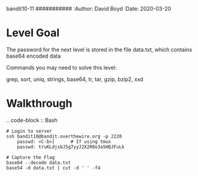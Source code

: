 bandit10-11
###########
:Author: David Boyd
:Date: 2020-03-20

Level Goal
==========

The password for the next level is stored in the file data.txt, which
contains base64 encoded data

Commands you may need to solve this level:

grep, sort, uniq, strings, base64, tr, tar, gzip, bzip2, xxd

Walkthrough
===========

.. code-block :: Bash

	# Login to server
	ssh bandit10@bandit.overthewire.org -p 2220
		passwd: <C-b>]      # If using tmux
		passwd: truKLdjsbJ5g7yyJ2X2R0o3a5HQJFuLk

	# Capture the Flag
	base64 --decode data.txt
    base54 -d data.txt | cut -d ' ' -f4

